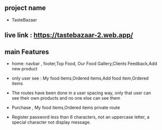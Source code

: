 ## project name  
 - TasteBazaar
 ## live link : https://tastebazaar-2.web.app/
 ## main Features
 - home: navbar , footer,Top Food, Our Food Gallery,Clients Feedback,Add new product

 - only user see : My food items,Ordered items,Add food item,Ordered items
 - The routes have been done in a user spacing way, only that user can see their own products and no one else can see them
 - Purchase , My food items,Ordered items private route
 - Register password less than 6 characters, not an uppercase letter, a special character not display message. 
 